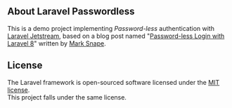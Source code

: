 ## About Laravel Passwordless

This is a demo project implementing _Password-less_ authentication with [Laravel Jetstream], based on a blog post named "[Password-less Login with Laravel 8]" written by [Mark Snape].

## License

The Laravel framework is open-sourced software licensed under the [MIT license].<br>
This project falls under the same license.

[Laravel Jetstream]: https://jetstream.laravel.com/
[mit license]: https://opensource.org/licenses/MIT
[password-less login with laravel 8]: https://talltips.novate.co.uk/laravel/passwordless-login
[mark snape]: https://github.com/snapey
